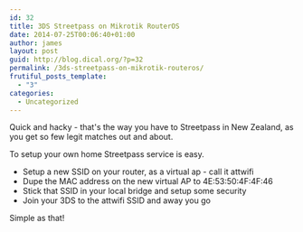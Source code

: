 ```yaml
---
id: 32
title: 3DS Streetpass on Mikrotik RouterOS
date: 2014-07-25T00:06:40+01:00
author: james
layout: post
guid: http://blog.dical.org/?p=32
permalink: /3ds-streetpass-on-mikrotik-routeros/
frutiful_posts_template:
  - "3"
categories:
  - Uncategorized
---
```

Quick and hacky - that's the way you have to Streetpass in New Zealand, as you get so few legit matches out and about.

To setup your own home Streetpass service is easy.

<!--end_excerpt-->

  * Setup a new SSID on your router, as a virtual ap - call it attwifi
  * Dupe the MAC address on the new virtual AP to 4E:53:50:4F:4F:46
  * Stick that SSID in your local bridge and setup some security
  * Join your 3DS to the attwifi SSID and away you go

Simple as that!